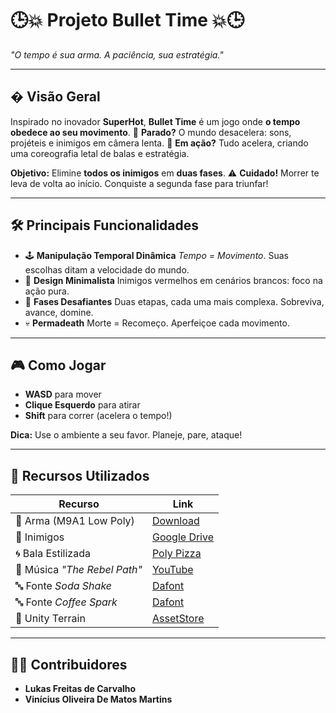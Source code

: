 # 🕒💥 **Projeto Bullet Time** 💥🕒

*"O tempo é sua arma. A paciência, sua estratégia."*

---

## � **Visão Geral**
Inspirado no inovador **SuperHot**, **Bullet Time** é um jogo onde **o tempo obedece ao seu movimento**.
📌 **Parado?** O mundo desacelera: sons, projéteis e inimigos em câmera lenta.
📌 **Em ação?** Tudo acelera, criando uma coreografia letal de balas e estratégia.

**Objetivo:** Elimine **todos os inimigos** em **duas fases**.
⚠️ **Cuidado!** Morrer te leva de volta ao início. Conquiste a segunda fase para triunfar!

---

## 🛠 **Principais Funcionalidades**
- 🕹 **Manipulação Temporal Dinâmica**
  *Tempo = Movimento*. Suas escolhas ditam a velocidade do mundo.
- 🔴 **Design Minimalista**
  Inimigos vermelhos em cenários brancos: foco na ação pura.
- 🔄 **Fases Desafiantes**
  Duas etapas, cada uma mais complexa. Sobreviva, avance, domine.
- 💀 **Permadeath**
  Morte = Recomeço. Aperfeiçoe cada movimento.

---

## 🎮 **Como Jogar**
- **WASD** para mover
- **Clique Esquerdo** para atirar
- **Shift** para correr (acelera o tempo!)

**Dica:** Use o ambiente a seu favor. Planeje, pare, ataque!

---

## 🧩 **Recursos Utilizados**
| Recurso | Link |
|---------|------|
| 🔫 Arma (M9A1 Low Poly) | [Download](https://free3d.com/3d-model/m9a1---low-poly-model-505455.html) |
| 👤 Inimigos | [Google Drive](https://drive.google.com/file/d/1FnNEQDp4baNk16jvbWIHF0WTffgrU-Gd/view) |
| 🌀 Bala Estilizada | [Poly Pizza](https://poly.pizza/m/2_eJPKc_a_D) |
| 🎵 Música *"The Rebel Path"* | [YouTube](https://www.youtube.com/watch?v=bhF3O1xCBW4) |
| 🔤 Fonte *Soda Shake* | [Dafont](https://www.dafont.com/soda-shake.font?text=Bullet+Time) |
| 🔤 Fonte *Coffee Spark* | [Dafont](https://www.dafont.com/coffee-spark.font?text=press+any+button) |
| 🎨 Unity Terrain | [AssetStore](https://assetstore.unity.com/packages/3d/environments/unity-terrain-urp-demo-scene-213197) |

---

## 👤👤 **Contribuidores**
- **Lukas Freitas de Carvalho**
- **Vinícius Oliveira De Matos Martins**
